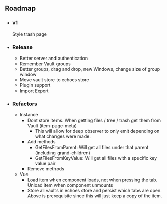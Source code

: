## Roadmap
- ### v1
  <!-- - Be able to remove group unless there only is one group -->
  <!-- - Trash folders  -->
  Style trash page
- ### Release
  - Better server and authentication
  - Remember Vault groups
  - Better groups, drag and drop, new Windows, change size of group window
  - Move vault store to echoes store
  - Plugin support
  - Import Export

- ### Refactors
  - Instance
    - Dont store items. When getting files / tree / trash get them from Vault (item-page-meta)
      - This will allow for deep observer to only emit depending on what changes were made.
    - Add methods
      - GetFilesFromParent: Will get all files under that parent (including grand-children)
      - GetFilesFromKeyValue: Will get all files with a specific key value pair
    - Remove methods
  - Vue
    - Load item when component loads, not when pressing the tab. Unload item when component unmounts
    - Store all vaults in echoes store and persist which tabs are open. Above is prerequisite since this will just  keep a copy of the item.